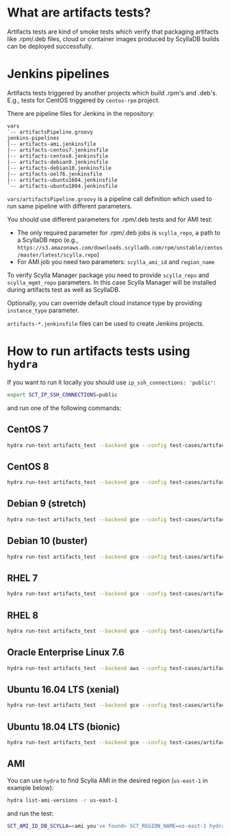 # What are artifacts tests?

Artifacts tests are kind of smoke tests which verify that packaging artifacts like .rpm/.deb files, cloud or container images produced by ScyllaDB builds can be deployed successfully.

# Jenkins pipelines

Artifacts tests triggered by another projects which build .rpm's and .deb's. E.g., tests for CentOS triggered by `centos-rpm` project.

There are pipeline files for Jenkins in the repository:

```
vars
`-- artifactsPipeline.groovy
jenkins-pipelines
|-- artifacts-ami.jenkinsfile
|-- artifacts-centos7.jenkinsfile
|-- artifacts-centos8.jenkinsfile
|-- artifacts-debian9.jenkinsfile
|-- artifacts-debian10.jenkinsfile
|-- artifacts-oel76.jenkinsfile
|-- artifacts-ubuntu1604.jenkinsfile
`-- artifacts-ubuntu1804.jenkinsfile
```

`vars/artifactsPipeline.groovy` is a pipeline call definition which used to run same pipeline with different parameters.

You should use different parameters for .rpm/.deb tests and for AMI test:
- The only required parameter for .rpm/.deb jobs is `scylla_repo`, a path to a ScyllaDB repo (e.g., `https://s3.amazonaws.com/downloads.scylladb.com/rpm/unstable/centos/master/latest/scylla.repo`)
- For AMI job you need two parameters: `scylla_ami_id` and `region_name`

To verify Scylla Manager package you need to provide `scylla_repo` and `scylla_mgmt_repo` parameters. In this case Scylla Manager will be installed during artifacts test as well as ScyllaDB.

Optionally, you can override default cloud instance type by providing `instance_type` parameter.

`artifacts-*.jenkinsfile` files can be used to create Jenkins projects.

# How to run artifacts tests using `hydra`

If you want to run it locally you should use `ip_ssh_connections: 'public'`:

```sh
export SCT_IP_SSH_CONNECTIONS=public
```

and run one of the following commands:

## CentOS 7
```sh
hydra run-test artifacts_test --backend gce --config test-cases/artifacts/centos7.yaml
```

## CentOS 8
```sh
hydra run-test artifacts_test --backend gce --config test-cases/artifacts/centos8.yaml
```

## Debian 9 (stretch)
```sh
hydra run-test artifacts_test --backend gce --config test-cases/artifacts/debian9.yaml
```

## Debian 10 (buster)
```sh
hydra run-test artifacts_test --backend gce --config test-cases/artifacts/debian10.yaml
```

## RHEL 7
```sh
hydra run-test artifacts_test --backend gce --config test-cases/artifacts/rhel7.yaml
```

## RHEL 8
```sh
hydra run-test artifacts_test --backend gce --config test-cases/artifacts/rhel8.yaml
```

## Oracle Enterprise Linux 7.6
```sh
hydra run-test artifacts_test --backend aws --config test-cases/artifacts/oel76.yaml
```

## Ubuntu 16.04 LTS (xenial)
```sh
hydra run-test artifacts_test --backend gce --config test-cases/artifacts/ubuntu1604.yaml
```

## Ubuntu 18.04 LTS (bionic)
```sh
hydra run-test artifacts_test --backend gce --config test-cases/artifacts/ubuntu1804.yaml
```

## AMI

You can use `hydra` to find Scylla AMI in the desired region (`us-east-1` in example below):
```sh
hydra list-ami-versions -r us-east-1
```

and run the test:

```sh
SCT_AMI_ID_DB_SCYLLA=<ami you've found> SCT_REGION_NAME=us-east-1 hydra run-test artifacts_test --backend aws --config test-cases/artifacts/ami.yaml
```
